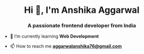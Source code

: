 <h1 align="center">Hi 👋, I'm Anshika Aggarwal</h1>
<h3 align="center">A passionate frontend developer from India</h3>

- 🌱 I’m currently learning **Web Development**

- 📫 How to reach me **aggarwalanshika76@gmail.com**
